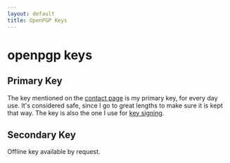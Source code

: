```yaml
---
layout: default
title: OpenPGP Keys
---
```


# openpgp keys

## Primary Key

The key mentioned on the [contact page](contact.html) is my primary key, for every day use. It's considered safe, since I go to great lengths to make sure it is kept that way. The key is also the one I use for [key signing](signing-policy.html).

## Secondary Key

Offline key available by request.
